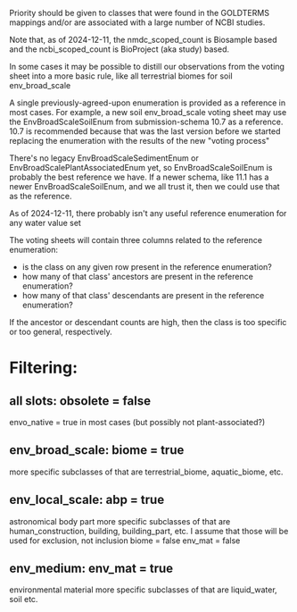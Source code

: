 Priority should be given to classes that were found in the GOLDTERMS mappings 
and/or are associated with a large number of NCBI studies.

Note that, as of 2024-12-11, the nmdc_scoped_count is Biosample based 
and the ncbi_scoped_count is BioProject (aka study) based.

In some cases it may be possible to distill our observations from the voting sheet into a more basic rule, 
like all terrestrial biomes for soil env_broad_scale

A single previously-agreed-upon enumeration is provided as a reference in most cases. For example, 
a new soil env_broad_scale voting sheet may use the EnvBroadScaleSoilEnum from submission-schema 10.7 as a reference.
10.7 is recommended because that was the last version before we started replacing the enumeration 
with the results of the new "voting process"

There's no legacy EnvBroadScaleSedimentEnum or EnvBroadScalePlantAssociatedEnum yet, 
so EnvBroadScaleSoilEnum is probably the best reference we have. 
If a newer schema, like 11.1 has a newer EnvBroadScaleSoilEnum, and we all trust it, 
then we could use that as the reference.

As of 2024-12-11, there probably isn't any useful reference enumeration for any water value set

The voting sheets will contain three columns related to the reference enumeration:
- is the class on any given row present in the reference enumeration?
- how many of that class' ancestors are present in the reference enumeration?
- how many of that class' descendants are present in the reference enumeration?

If the ancestor or descendant counts are high, then the class is too specific or too general, respectively.

# Filtering:
## all slots: obsolete = false
envo_native = true in most cases (but possibly not plant-associated?)

## env_broad_scale: biome = true
more specific subclasses of that are terrestrial_biome, aquatic_biome, etc.

## env_local_scale: abp = true
astronomical body part
more specific subclasses of that are human_construction, building, building_part, etc.
I assume that those will be used for exclusion, not inclusion
biome = false
env_mat = false

## env_medium: env_mat = true
environmental material
more specific subclasses of that are liquid_water, soil etc.

